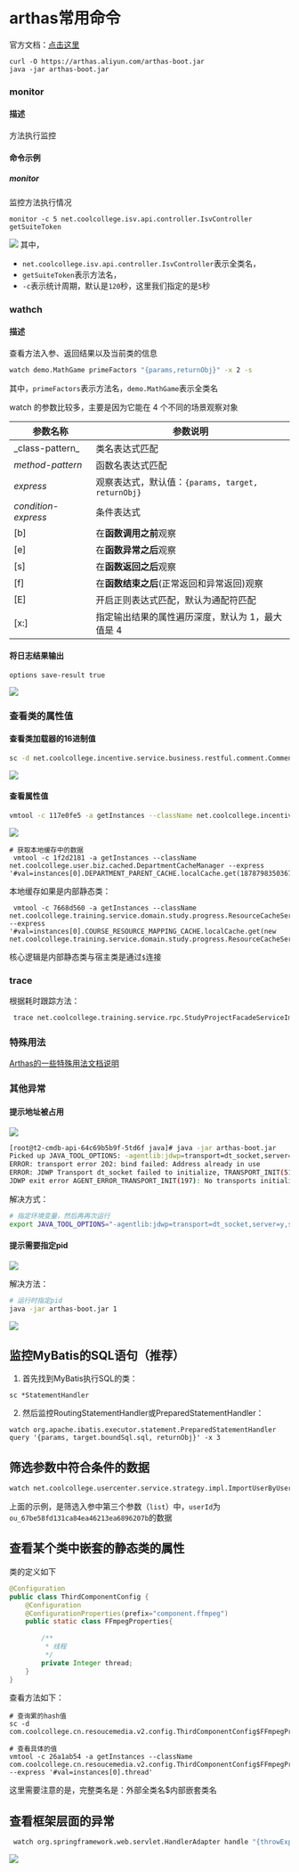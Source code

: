 # arthas常用命令


官方文档：[点击这里](https://arthas.aliyun.com/doc/)


```
curl -O https://arthas.aliyun.com/arthas-boot.jar
java -jar arthas-boot.jar
```

### monitor
#### 描述
方法执行监控
#### 命令示例

##### monitor
监控方法执行情况
```
monitor -c 5 net.coolcollege.isv.api.controller.IsvController getSuiteToken
```
![](https://syske-pic-bed.oss-cn-hangzhou.aliyuncs.com/imgs/20220726193243.png)
其中，
- `net.coolcollege.isv.api.controller.IsvController`表示全类名，
- `getSuiteToken`表示方法名，
- `-c`表示统计周期，默认是`120`秒，这里我们指定的是`5`秒

### wathch
#### 描述
查看方法入参、返回结果以及当前类的信息
```sh
watch demo.MathGame primeFactors "{params,returnObj}" -x 2 -s
```
其中，`primeFactors`表示方法名，`demo.MathGame`表示全类名

watch 的参数比较多，主要是因为它能在 4 个不同的场景观察对象

| 参数名称                | 参数说明                                    |
| ------------------- | --------------------------------------- |
| \_class-pattern\_   | 类名表达式匹配                                 |
| _method-pattern_    | 函数名表达式匹配                                |
| _express_           | 观察表达式，默认值：`{params, target, returnObj}` |
| _condition-express_ | 条件表达式                                   |
| [b]                 | 在**函数调用之前**观察                           |
| [e]                 | 在**函数异常之后**观察                           |
| [s]                 | 在**函数返回之后**观察                           |
| [f]                 | 在**函数结束之后**(正常返回和异常返回)观察                |
| [E]                 | 开启正则表达式匹配，默认为通配符匹配                      |
| [x:]                | 指定输出结果的属性遍历深度，默认为 1，最大值是 4              |

#### 将日志结果输出
```
options save-result true
```

![](https://syske-pic-bed.oss-cn-hangzhou.aliyuncs.com/imgs/20221122215837.png)


### 查看类的属性值

#### 查看类加载器的16进制值

```sh
sc -d net.coolcollege.incentive.service.business.restful.comment.CommentService
```

![](https://syske-pic-bed.oss-cn-hangzhou.aliyuncs.com/imgs/20240313203614.png)
#### 查看属性值

```sh
vmtool -c 117e0fe5 -a getInstances --className net.coolcollege.incentive.service.business.restful.comment.CommentService --express '#val=instances[0].resourceIds'
```

![](https://syske-pic-bed.oss-cn-hangzhou.aliyuncs.com/imgs/20240313203706.png)


```
# 获取本地缓存中的数据
 vmtool -c 1f2d2181 -a getInstances --className net.coolcollege.user.biz.cached.DepartmentCacheManager --express '#val=instances[0].DEPARTMENT_PARENT_CACHE.localCache.get(1878798350367723553L).value'
```

本地缓存如果是内部静态类：
```
 vmtool -c 7668d560 -a getInstances --className net.coolcollege.training.service.domain.study.progress.ResourceCacheService --express '#val=instances[0].COURSE_RESOURCE_MAPPING_CACHE.localCache.get(new net.coolcollege.training.service.domain.study.progress.ResourceCacheService$CourseResourceMappingCacheKey(1371843837940600987L,2209228944622882816L)).value'
```
核心逻辑是内部静态类与宿主类是通过`$`连接
### trace

根据耗时跟踪方法：
```sh
 trace net.coolcollege.training.service.rpc.StudyProjectFacadeServiceImpl loadStudyProject "#cost>3000"
```

### 特殊用法

[Arthas的一些特殊用法文档说明](https://github.com/alibaba/arthas/issues/71)

### 其他异常
#### 提示地址被占用

![](https://syske-pic-bed.oss-cn-hangzhou.aliyuncs.com/imgs/52477a68-3ec9-42b8-8718-1eea2a2a6280.jpg)

```sh
[root@t2-cmdb-api-64c69b5b9f-5td6f java]# java -jar arthas-boot.jar 
Picked up JAVA_TOOL_OPTIONS: -agentlib:jdwp=transport=dt_socket,server=y,suspend=n,address=5005
ERROR: transport error 202: bind failed: Address already in use
ERROR: JDWP Transport dt_socket failed to initialize, TRANSPORT_INIT(510)
JDWP exit error AGENT_ERROR_TRANSPORT_INIT(197): No transports initialized [debugInit.c:750]
```

解决方式：
```sh
# 指定环境变量，然后再再次运行
export JAVA_TOOL_OPTIONS="-agentlib:jdwp=transport=dt_socket,server=y,suspend=n,address=5006"
```

#### 提示需要指定pid

![](https://syske-pic-bed.oss-cn-hangzhou.aliyuncs.com/imgs/bfa508d5-2d0d-4804-a32e-bdb27db6048e.jpg)

解决方法：
```sh
# 运行时指定pid
java -jar arthas-boot.jar 1
```

![](https://syske-pic-bed.oss-cn-hangzhou.aliyuncs.com/imgs/e4e04331-2214-48db-b417-9c282e632424.jpg)

## 监控MyBatis的SQL语句（推荐）

1. 首先找到MyBatis执行SQL的类：

```
sc *StatementHandler
```

2. 然后监控RoutingStatementHandler或PreparedStatementHandler：
```
watch org.apache.ibatis.executor.statement.PreparedStatementHandler query '{params, target.boundSql.sql, returnObj}' -x 3
```

## 筛选参数中符合条件的数据

```sh
watch net.coolcollege.usercenter.service.strategy.impl.ImportUserByUserIdStrategy parseUserImportDto 'params[2].{?#this.userId == "ou_67be58fd131ca84ea46213ea6896207b"}' -s -x 3
```

上面的示例，是筛选入参中第三个参数（`list`）中，`userId`为`ou_67be58fd131ca84ea46213ea6896207b`的数据

## 查看某个类中嵌套的静态类的属性

类的定义如下

```java
@Configuration  
public class ThirdComponentConfig {
	@Configuration  
	@ConfigurationProperties(prefix="component.ffmpeg")  
	public static class FFmpegProperties{  
	  
	    /**  
	     * 线程  
	     */  
	    private Integer thread;
	}
}
```

查看方法如下：
```
# 查询累的hash值
sc -d com.coolcollege.cn.resoucemedia.v2.config.ThirdComponentConfig$FFmpegProperties

# 查看具体的值
vmtool -c 26a1ab54 -a getInstances --className com.coolcollege.cn.resoucemedia.v2.config.ThirdComponentConfig$FFmpegProperties --express '#val=instances[0].thread'
```
这里需要注意的是，完整类名是：外部全类名$内部嵌套类名

## 查看框架层面的异常

```sh
 watch org.springframework.web.servlet.HandlerAdapter handle "{throwExp}" -e 
```
![](https://syske-pic-bed.oss-cn-hangzhou.aliyuncs.com/imgs/ad8d05ad-361d-4aeb-8f70-0d2b53c7ead3.jpg)
